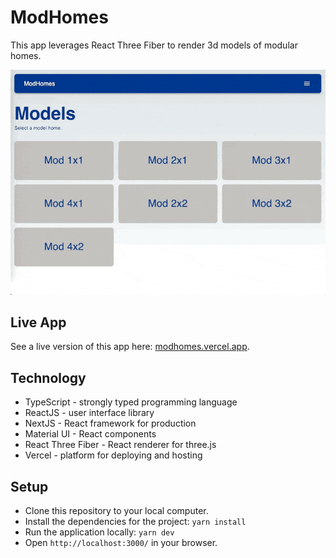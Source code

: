 # ModHomes

This app leverages React Three Fiber to render 3d models of modular homes.

![User flow GIF of ModHomes](./public/modhomes-animation.gif)

## Live App

See a live version of this app here: [modhomes.vercel.app](https://modhomes.vercel.app/).

## Technology

* TypeScript - strongly typed programming language
* ReactJS - user interface library
* NextJS - React framework for production
* Material UI - React components
* React Three Fiber - React renderer for three.js
* Vercel - platform for deploying and hosting

## Setup

* Clone this repository to your local computer.
* Install the dependencies for the project: `yarn install`
* Run the application locally: `yarn dev`
* Open `http://localhost:3000/` in your browser.